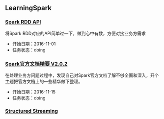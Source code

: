 ## LearningSpark
### [Spark RDD API](https://github.com/SkSpark/LearningSpark/blob/master/Spark%20API.md)  
将Spark RDD对应的API简单过一下，做到心中有数，方便对接业务方需求
- 开始日期：2016-11-01
- 任务状态：doing  

### [Spark官方文档精要 V2.0.2](https://github.com/SkSpark/LearningSpark/blob/master/Spark%E5%AE%98%E6%96%B9%E6%96%87%E6%A1%A3%E7%B2%BE%E8%A6%81.md)  
在处理业务方问题过程中，发现自己对Spark官方文档了解不够全面和深入，开个主题把官方文档上的一些精华做下整理。
- 开始日期：2016-11-15
- 任务状态：doing

### [Structured Streaming](https://github.com/alixGuo/LearningSpark/blob/master/Structured%20Streaming.md)
